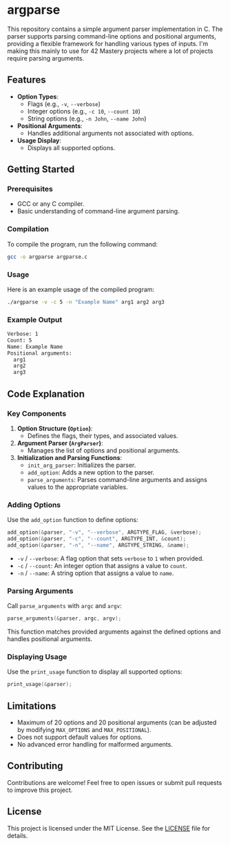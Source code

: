# argparse

This repository contains a simple argument parser implementation in C. The parser supports parsing command-line options and positional arguments, providing a flexible framework for handling various types of inputs. I'm making this mainly to use for 42 Mastery projects where a lot of projects require parsing arguments.

## Features

- **Option Types**:
  - Flags (e.g., `-v`, `--verbose`)
  - Integer options (e.g., `-c 10`, `--count 10`)
  - String options (e.g., `-n John`, `--name John`)
- **Positional Arguments**:
  - Handles additional arguments not associated with options.
- **Usage Display**:
  - Displays all supported options.

## Getting Started

### Prerequisites

- GCC or any C compiler.
- Basic understanding of command-line argument parsing.

### Compilation

To compile the program, run the following command:

```bash
gcc -o argparse argparse.c
```

### Usage

Here is an example usage of the compiled program:

```bash
./argparse -v -c 5 -n "Example Name" arg1 arg2 arg3
```

### Example Output

```bash
Verbose: 1
Count: 5
Name: Example Name
Positional arguments:
  arg1
  arg2
  arg3
```

## Code Explanation

### Key Components

1. **Option Structure (`Option`)**:
   - Defines the flags, their types, and associated values.
2. **Argument Parser (`ArgParser`)**:
   - Manages the list of options and positional arguments.
3. **Initialization and Parsing Functions**:
   - `init_arg_parser`: Initializes the parser.
   - `add_option`: Adds a new option to the parser.
   - `parse_arguments`: Parses command-line arguments and assigns values to the appropriate variables.

### Adding Options

Use the `add_option` function to define options:

```c
add_option(&parser, "-v", "--verbose", ARGTYPE_FLAG, &verbose);
add_option(&parser, "-c", "--count", ARGTYPE_INT, &count);
add_option(&parser, "-n", "--name", ARGTYPE_STRING, &name);
```

- `-v` / `--verbose`: A flag option that sets `verbose` to `1` when provided.
- `-c` / `--count`: An integer option that assigns a value to `count`.
- `-n` / `--name`: A string option that assigns a value to `name`.

### Parsing Arguments

Call `parse_arguments` with `argc` and `argv`:

```c
parse_arguments(&parser, argc, argv);
```

This function matches provided arguments against the defined options and handles positional arguments.

### Displaying Usage

Use the `print_usage` function to display all supported options:

```c
print_usage(&parser);
```

## Limitations

- Maximum of 20 options and 20 positional arguments (can be adjusted by modifying `MAX_OPTIONS` and `MAX_POSITIONAL`).
- Does not support default values for options.
- No advanced error handling for malformed arguments.

## Contributing

Contributions are welcome! Feel free to open issues or submit pull requests to improve this project.

## License

This project is licensed under the MIT License. See the [LICENSE](LICENSE) file for details.


